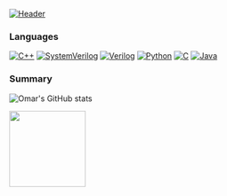 [![Header](https://raw.githubusercontent.com/omarnaffaa/omarnaffaa/master/profile.gif)](https://omarnaffaa.github.io/Portfolio/)

### Languages

[![C++](https://img.shields.io/badge/-C++-000?&logo=c%2b%2b&logoColor=00599C)](https://github.com/omarnaffaa?tab=repositories&q=&type=&language=c%2B%2B)
[![SystemVerilog](https://img.shields.io/badge/-SystemVerilog-%23000)](https://github.com/omarnaffaa?tab=repositories&q=&type=&language=systemverilog)
[![Verilog](https://img.shields.io/badge/-Verilog-%23000)](https://github.com/omarnaffaa?tab=repositories&q=&type=&language=Verilog)
[![Python](https://img.shields.io/badge/-Python-000?&logo=python)](https://github.com/omarnaffaa?tab=repositories&q=&type=&language=python)
[![C](https://img.shields.io/badge/-C-000?&logo=C)](https://github.com/omarnaffaa?tab=repositories&q=&type=&language=c)
[![Java](https://img.shields.io/badge/-Java-000?&logo=Java&logoColor=007396)](https://github.com/omarnaffaa?tab=repositories&q=&type=&language=java)

### Summary

![Omar's GitHub stats](https://github-readme-stats.vercel.app/api?username=omarnaffaa&show_icons=true&theme=merko)

<a href="https://omarnaffaa.github.io/Portfolio/">
  <img height="137px" src="https://github-readme-stats.vercel.app/api?username=omarnaffaa&hide_title=true&hide_border=true&show_icons=true&include_all_commits=true&count_private=true&line_height=21&text_color=000&icon_color=000&bg_color=0,ea6161,ffc64d,fffc4d,52fa5a&theme=merko" />
</a>

